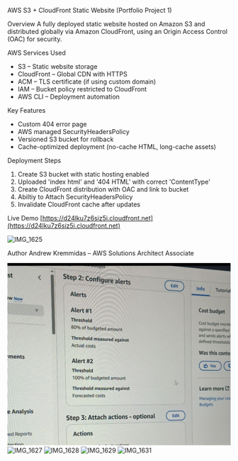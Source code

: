 AWS S3 + CloudFront Static Website (Portfolio Project 1)

Overview
A fully deployed static website hosted on Amazon S3 and distributed globally via Amazon CloudFront, using an Origin Access Control (OAC) for security.

AWS Services Used 
- S3 – Static website storage
- CloudFront – Global CDN with HTTPS
- ACM – TLS certificate (if using custom domain)
- IAM – Bucket policy restricted to CloudFront
- AWS CLI – Deployment automation

Key Features
- Custom 404 error page
- AWS managed SecurityHeadersPolicy
- Versioned S3 bucket for rollback
- Cache-optimized deployment (no-cache HTML, long-cache assets)

Deployment Steps
1. Create S3 bucket with static hosting enabled
2. Uploaded 'index html' and '404 HTML' with correct 'ContentType'
3. Create CloudFront distribution with OAC and link to bucket
4. Abiltiy to Attach SecurityHeadersPolicy
5. Invalidate CloudFront cache after updates

Live Demo
[https://d24lku7z6siz5i.cloudfront.net](https://d24lku7z6siz5i.cloudfront.net)

![IMG_1625](https://github.com/user-attachments/assets/7864035a-69ca-410e-a202-9ea188d69c78)



Author
Andrew Kremmidas – AWS Solutions Architect Associate 

![Description of image](IMG_1625.jpg)
![IMG_1627](https://github.com/user-attachments/assets/3a3565a6-e91e-4c5b-b9ee-92b6fb4953d6)
![IMG_1628](https://github.com/user-attachments/assets/c999f13c-9794-4c77-ab98-5851bfefc9ad)
![IMG_1629](https://github.com/user-attachments/assets/0a89f1be-140c-4cac-bb0f-c9c724f82f97)
![IMG_1631](https://github.com/user-attachments/assets/c9a8758d-c2b0-461f-97be-f84368a5bca0)




